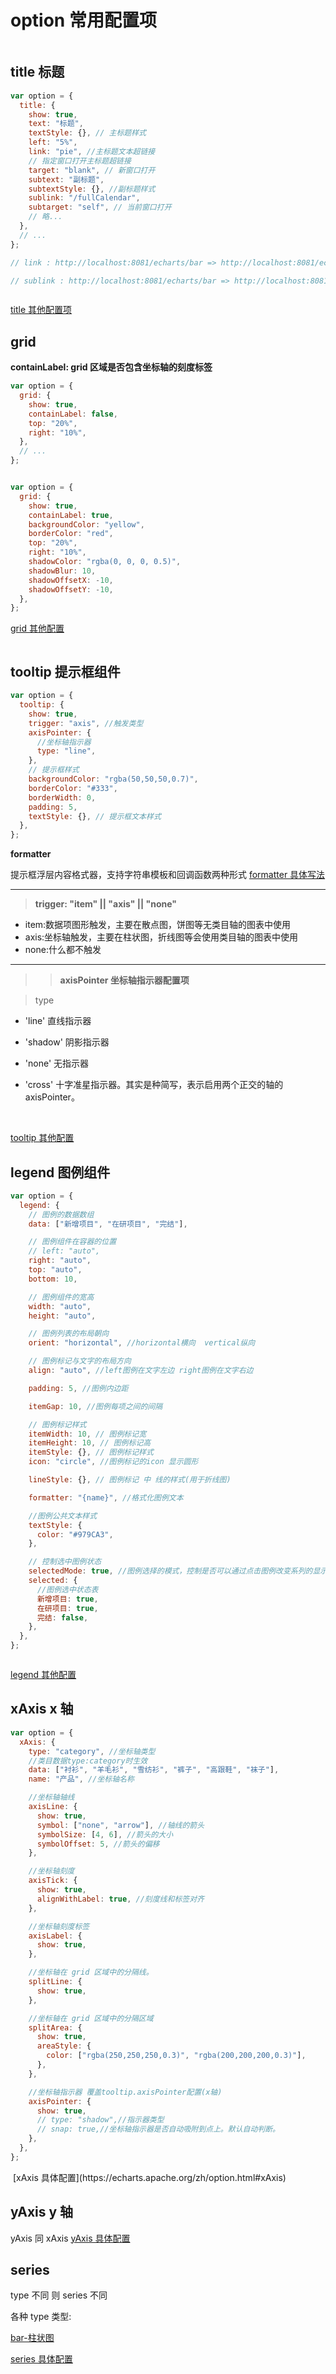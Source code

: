 # option 常用配置项

<img :src="$withBase('/echarts/1.png')">

## title 标题

```js
var option = {
  title: {
    show: true,
    text: "标题",
    textStyle: {}, // 主标题样式
    left: "5%",
    link: "pie", //主标题文本超链接
    // 指定窗口打开主标题超链接
    target: "blank", // 新窗口打开
    subtext: "副标题",
    subtextStyle: {}, //副标题样式
    sublink: "/fullCalendar",
    subtarget: "self", // 当前窗口打开
    // 略...
  },
  // ...
};

// link : http://localhost:8081/echarts/bar => http://localhost:8081/echarts/pie

// sublink : http://localhost:8081/echarts/bar => http://localhost:8081/fullCalendar
```

<img :src="$withBase('/echarts/title_1.png')">

[title 其他配置项](https://echarts.apache.org/zh/option.html#title)

## grid

**containLabel: grid 区域是否包含坐标轴的刻度标签**

```js
var option = {
  grid: {
    show: true,
    containLabel: false,
    top: "20%",
    right: "10%",
  },
  // ...
};
```

<img :src="$withBase('/echarts/grid_1.png')">

```js
var option = {
  grid: {
    show: true,
    containLabel: true,
    backgroundColor: "yellow",
    borderColor: "red",
    top: "20%",
    right: "10%",
    shadowColor: "rgba(0, 0, 0, 0.5)",
    shadowBlur: 10,
    shadowOffsetX: -10,
    shadowOffsetY: -10,
  },
};
```

[grid 其他配置](https://echarts.apache.org/zh/option.html#grid)

<img :src="$withBase('/echarts/grid_2.png')">

## tooltip 提示框组件

```js
var option = {
  tooltip: {
    show: true,
    trigger: "axis", //触发类型
    axisPointer: {
      //坐标轴指示器
      type: "line",
    },
    // 提示框样式
    backgroundColor: "rgba(50,50,50,0.7)",
    borderColor: "#333",
    borderWidth: 0,
    padding: 5,
    textStyle: {}, // 提示框文本样式
  },
};
```

**formatter**

提示框浮层内容格式器，支持字符串模板和回调函数两种形式
[formatter 具体写法](https://echarts.apache.org/zh/option.html#tooltip.formatter)

---

> **trigger: "item" || "axis" || "none"**

- item:数据项图形触发，主要在散点图，饼图等无类目轴的图表中使用
- axis:坐标轴触发，主要在柱状图，折线图等会使用类目轴的图表中使用
- none:什么都不触发

---

> > **axisPointer 坐标轴指示器配置项**

> type

- 'line' 直线指示器

- 'shadow' 阴影指示器

- 'none' 无指示器

- 'cross' 十字准星指示器。其实是种简写，表示启用两个正交的轴的 axisPointer。

<img :src="$withBase('/echarts/tooltip_1.png')">
<img :src="$withBase('/echarts/tooltip_2.png')">
<img :src="$withBase('/echarts/tooltip_3.png')">

[tooltip 其他配置](https://echarts.apache.org/zh/option.html#tooltip)

## legend 图例组件

```js
var option = {
  legend: {
    // 图例的数据数组
    data: ["新增项目", "在研项目", "完结"],

    // 图例组件在容器的位置
    // left: "auto",
    right: "auto",
    top: "auto",
    bottom: 10,

    // 图例组件的宽高
    width: "auto",
    height: "auto",

    // 图例列表的布局朝向
    orient: "horizontal", //horizontal横向  vertical纵向

    // 图例标记与文字的布局方向
    align: "auto", //left图例在文字左边 right图例在文字右边

    padding: 5, //图例内边距

    itemGap: 10, //图例每项之间的间隔

    // 图例标记样式
    itemWidth: 10, // 图例标记宽
    itemHeight: 10, // 图例标记高
    itemStyle: {}, // 图例标记样式
    icon: "circle", //图例标记的icon 显示圆形

    lineStyle: {}, // 图例标记 中 线的样式(用于折线图)

    formatter: "{name}", //格式化图例文本

    //图例公共文本样式
    textStyle: {
      color: "#979CA3",
    },

    // 控制选中图例状态
    selectedMode: true, //图例选择的模式，控制是否可以通过点击图例改变系列的显示状态
    selected: {
      //图例选中状态表
      新增项目: true,
      在研项目: true,
      完结: false,
    },
  },
};
```

<img :src="$withBase('/echarts/legend_1.png')">

[legend 其他配置](https://echarts.apache.org/zh/option.html#legend)

## xAxis x 轴

```js
var option = {
  xAxis: {
    type: "category", //坐标轴类型
    //类目数据type:category时生效
    data: ["衬衫", "羊毛衫", "雪纺衫", "裤子", "高跟鞋", "袜子"],
    name: "产品", //坐标轴名称

    //坐标轴轴线
    axisLine: {
      show: true,
      symbol: ["none", "arrow"], //轴线的箭头
      symbolSize: [4, 6], //箭头的大小
      symbolOffset: 5, //箭头的偏移
    },

    //坐标轴刻度
    axisTick: {
      show: true,
      alignWithLabel: true, //刻度线和标签对齐
    },

    //坐标轴刻度标签
    axisLabel: {
      show: true,
    },

    //坐标轴在 grid 区域中的分隔线。
    splitLine: {
      show: true,
    },

    //坐标轴在 grid 区域中的分隔区域
    splitArea: {
      show: true,
      areaStyle: {
        color: ["rgba(250,250,250,0.3)", "rgba(200,200,200,0.3)"],
      },
    },

    //坐标轴指示器 覆盖tooltip.axisPointer配置(x轴)
    axisPointer: {
      show: true,
      // type: "shadow",//指示器类型
      // snap: true,//坐标轴指示器是否自动吸附到点上。默认自动判断。
    },
  },
};
```

<img :src="$withBase('/echarts/xAxis_1.png')">
[xAxis 具体配置](https://echarts.apache.org/zh/option.html#xAxis)

## yAxis y 轴

yAxis 同 xAxis
[yAxis 具体配置](https://echarts.apache.org/zh/option.html#yAxis)

## series

type 不同 则 series 不同

各种 type 类型:

[bar-柱状图](/echarts/series/bar.md)

[series 具体配置](https://echarts.apache.org/zh/option.html#series)
